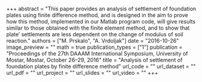 +++
abstract = "This paper provides an analysis of settlement of foundation plates using finite difference method, and is designed in the aim to prove how this method, implemented in our Matlab program code, will give results similar to those obtained with the finite element method, and to show that plate’ settlements are less dependent on the change of modulus of soil reaction."
authors = ["M. Prskalo", "A. Vrdoljak"]
date = "2016-10-26"
image_preview = ""
math = true
publication_types = ["1"]
publication = "Proceedings of the 27th DAAAM International Symposium, University of Mostar, Mostar, October 26–29, 2016"
title = "Analysis of settlement of foundation plates by finite difference method"
url_code = ""
url_dataset = ""
url_pdf = ""
url_project = ""
url_slides = ""
url_video = ""
+++
